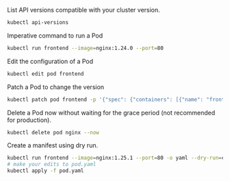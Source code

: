 
List API versions compatible with your cluster version.

```bash
kubectl api-versions
```

Imperative command to run a Pod 

```bash
kubectl run frontend --image=nginx:1.24.0 --port=80
```

Edit the configuration of a Pod

```bash
kubectl edit pod frontend
```

Patch a Pod to change the version 

```bash
kubectl patch pod frontend -p '{"spec": {"containers": [{"name": "frontend", "image": "nginx:1.25.1"}]}}'
```

Delete a Pod now without waiting for the grace period (not recommended for production).

```bash
kubectl delete pod nginx --now
```

Create a manifest using dry run.

```bash
kubectl run frontend --image=nginx:1.25.1 --port=80 -o yaml --dry-run=client > pod.yaml
# make your edits to pod.yaml
kubectl apply -f pod.yaml
```



